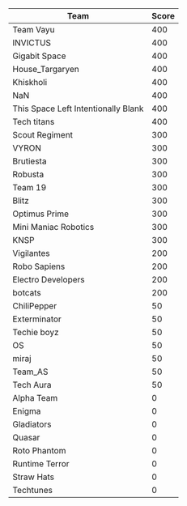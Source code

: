 |Team|Score|
|---|---|
|Team Vayu|400|
|INVICTUS|400|
|Gigabit Space|400|
|House_Targaryen|400|
|Khiskholi|400|
|NaN|400|
|This Space Left Intentionally Blank|400|
|Tech titans|400|
|Scout Regiment|300|
|VYRON|300|
|Brutiesta|300|
|Robusta|300|
|Team 19|300|
|Blitz|300|
|Optimus Prime|300|
|Mini Maniac Robotics|300|
|KNSP|300|
|Vigilantes|200|
|Robo Sapiens|200|
|Electro Developers|200|
|botcats|200|
|ChiliPepper|50|
|Exterminator|50|
|Techie boyz|50|
|OS|50|
|miraj|50|
|Team_AS|50|
|Tech Aura|50|
|Alpha Team|0|
|Enigma|0|
|Gladiators|0|
|Quasar|0|
|Roto Phantom|0|
|Runtime Terror|0|
|Straw Hats|0|
|Techtunes|0|
